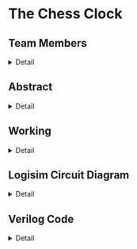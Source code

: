 # The Chess Clock 

<!-- Team Details -->

## Team Members

<details>
  <summary>Detail</summary>

  > Semister: 3rd Sem B.Tech CSE

  > Section: S2

  > Memeber-1: Abhyuday Rayala, 221CS239, rayalaabhyuday.221cs239@nitk.edu.in

  > Member-2: Pramod Chaitanya Dandu, 221CS235, pramodchaitanya.221cs235@nitk.edu.in

  > Member-3: Manohar Rohit Vijay, 221CS230, rohitvijaymanohar.221cs230@nit.edu.in
  
</details>

<!-- Second Section -->
## Abstract
<details>
  <summary>Detail</summary>

  > Chess, a timeless strategy game, has long relied on analog chess clocks for timed play. As the game evolves in the digital age, there is a growing need for a modern, versatile, and user-friendly digital chess clock system. 
The aim of this mini project, "Development of a Digital Chess Clock System," is to address the shortcomings of traditional chess clocks and provide a solution that enhances the chess playing experience. With the advent of technology, we seek to offer a convenient and feature-rich alternative for chess enthusiasts and tournament organizers. 
This project introduces a state-of-the-art digital chess clock system that combines precision, usability, and flexibility. The key contributions include: 
User-Friendly Interface: Our system features an intuitive LCD interface with easily accessible control buttons, ensuring straightforward operation for players of all levels. 
Customizable Time Controls: Chess players can tailor time settings to suit their preferences, incorporating delay and increment options for added tactical depth. 
Dual-Clock Mode: The system supports competitive play with dual clocks, making it ideal for tournament use. 
Accessibility Features: To promote inclusivity, we have integrated audio cues, making the system accessible to visually impaired players. 

## Description:
A digital clock designed for chess games. It mainly consists of two timers which cannot count at the same time. The source clock is alternatively transmitted between the two down counters using a switcher

<img width="282" alt="image" src="https://github.com/rohitmanohar2108/The-Chess-Clock/assets/122254093/8d760211-db4d-4eca-91ca-fbc327d4c1e0">


The following is a schematic diagram of the idea behind the implementation of this clock:

![image](https://github.com/rohitmanohar2108/The-Chess-Clock/assets/122254093/2ae66863-87f3-4638-9a85-ba6407900d3b)



</details>

<!-- Third Section -->
## Working
<details>
  <summary>Detail</summary>

  >### Timer Logic

-**7-seg Display**

￼	<img width="409" alt="image" src="https://github.com/rohitmanohar2108/The-Chess-Clock/assets/122254093/a00d2c42-5b74-440f-bfe8-9fd8c55fa7e8">

  > ### Game Start

- When the 'start' button is pressed, the clock transitions to player 1's turn. Their timer starts counting down, and the other player's timer is paused.

### Player Turn

- During each player's turn, their timer counts down while the opponent's timer remains paused. Players can switch the timers by pressing the 'switch' button. This feature is useful in games where players take turns alternately.

### Surrender

- If a player decides to surrender by pressing the 'surrender' button, their timer stops, and their opponent is declared the winner. The losing player's timer displays a red light, while the winning player's timer displays a green light, signaling the game outcome.

### Reset

- This option resets the timer of both the players. To start a new match or to end up the match, this can be used.

This digital chess clock ensures fair play by limiting the time available for each move and provides a visual indication of the game's progress, making it a valuable tool for competitive chess matches.
## Operation Mode

<img width="370" alt="image" src="https://github.com/rohitmanohar2108/The-Chess-Clock/assets/122254093/0bc80849-1793-41c8-8144-ee98b1b21d97">

### Functioning

- **Clock Logic**: The main clock feeds both timers with pulses periodically. It is designed in such a way that if any one of the players surrenders, then it stops giving pulses to the timers.

- **Reset Logic**: Moving to the next state by passing only one pulse. Must push on 0 first.

- **Stop/Start Logic**:
  - **Stop**: When Stop/Start pin is set to 0, which is connected to surrender and clock to simulate the required timer.
  - **Start**: When Stop/Start pin is set to 1, Clock gate gets supplied by null voltage, hence activation of one of the timers.

This digital chess clock ensures fair play by limiting the time available for each move and provides a visual indication of the game's progress, making it a valuable tool for competitive chess matches.

### Timer Logic

-**7-seg Display**

￼	<img width="409" alt="image" src="https://github.com/rohitmanohar2108/The-Chess-Clock/assets/122254093/a00d2c42-5b74-440f-bfe8-9fd8c55fa7e8">

### Surrender logic

When surrender pin is set to 1, It is in connection with start button, finally resulting in stoppage of the timer and declaring the winner with green light.
</details>

<!-- Fourth Section -->
## Logisim Circuit Diagram
<details>
  <summary>Detail</summary>

  > -**Clock IC**

![image](https://github.com/rohitmanohar2108/The-Chess-Clock/assets/122254093/3c5d2d32-0f81-4e6a-9b3e-c3cf6f94c04f)


![image](https://github.com/rohitmanohar2108/The-Chess-Clock/assets/122254093/27e9c48e-943e-4fc2-9de1-2eb405021699)

</details>

## Verilog Code
<details>
  <summary>Detail</summary>

### Chess_clock.v
 
 module chess_clock(
  input wire clk,             // Clock input
  input wire reset,           // Reset signal for timers
  input wire start,           // Start signal for timers
  input wire surrender_player1, // Surrender button for player 1
  input wire surrender_player2, // Surrender button for player 2
  input wire switch_turn,     // Switch turn signal
  output reg [6:0] seg_player1_min1, // 7-segment display for player 1 minutes (tens)
  output reg [6:0] seg_player1_min0, // 7-segment display for player 1 minutes (units)
  output reg [6:0] seg_player1_sec1, // 7-segment display for player 1 seconds (tens)
  output reg [6:0] seg_player1_sec0, // 7-segment display for player 1 seconds (units)
  output reg [6:0] seg_player2_min1, // 7-segment display for player 2 minutes (tens)
  output reg [6:0] seg_player2_min0, // 7-segment display for player 2 minutes (units)
  output reg [6:0] seg_player2_sec1, // 7-segment display for player 2 seconds (tens)
  output reg [6:0] seg_player2_sec0, // 7-segment display for player 2 seconds (units)
  output reg player1_green_led,     // Green LED indicating player 1's victory
  output reg player2_green_led,     // Green LED indicating player 2's victory
  output reg player1_red_led,       // Red LED indicating player 1's loss
  output reg player2_red_led        // Red LED indicating player 2's loss
);

  reg [3:0] min_ones_player1; // 4-bit register for player 1 minutes (units)
  reg [3:0] min_tens_player1; // 4-bit register for player 1 minutes (tens)
  reg [3:0] sec_ones_player1; // 4-bit register for player 1 seconds (units)
  reg [3:0] sec_tens_player1; // 4-bit register for player 1 seconds (tens)

  reg [3:0] min_ones_player2; // 4-bit register for player 2 minutes (units)
  reg [3:0] min_tens_player2; // 4-bit register for player 2 minutes (tens)
  reg [3:0] sec_ones_player2; // 4-bit register for player 2 seconds (units)
  reg [3:0] sec_tens_player2; // 4-bit register for player 2 seconds (tens)

  reg [1:0] player_turn; // 2-bit counter to track player turns (00: Player 1, 01: Player 2)

  always @(posedge clk or posedge reset) begin
    if (reset) begin
      min_ones_player1 <= 4'd0;
      min_tens_player1 <= 4'd0;
      sec_ones_player1 <= 4'd0;
      sec_tens_player1 <= 4'd0;

      min_ones_player2 <= 4'd0;
      min_tens_player2 <= 4'd0;
      sec_ones_player2 <= 4'd0;
      sec_tens_player2 <= 4'd0;

      player_turn <= 2'b00;

      seg_player1_min1 <= 7'b0000000;   // Initialize 7-segment displays to 0
      seg_player1_min0 <= 7'b0000000;
      seg_player1_sec1 <= 7'b0000000;
      seg_player1_sec0 <= 7'b0000000;

      seg_player2_min1 <= 7'b0000000;
      seg_player2_min0 <= 7'b0000000;
      seg_player2_sec1 <= 7'b0000000;
      seg_player2_sec0 <= 7'b0000000;

      player1_green_led <= 1'b0;
      player2_green_led <= 1'b0;
      player1_red_led <= 1'b0;
      player2_red_led <= 1'b0;
    end
    else if (start) begin
      // Timer logic for player 1
      if (player_turn == 2'b00) begin
        if (sec_ones_player1 < 4'd9) begin
          sec_ones_player1 <= sec_ones_player1 + 1;
        end
        else if (sec_tens_player1 < 4'd5) begin
          sec_ones_player1 <= 4'd0;
          sec_tens_player1 <= sec_tens_player1 + 1;
        end
        else if (min_ones_player1 < 4'd9) begin
          sec_tens_player1 <= 4'd0;
          sec_ones_player1 <= 4'd0;
          min_ones_player1 <= min_ones_player1 + 1;
        end
        else if (min_tens_player1 < 4'd5) begin
          sec_tens_player1 <= 4'd0;
          sec_ones_player1 <= 4'd0;
          min_ones_player1 <= 4'd0;
          min_tens_player1 <= min_tens_player1 + 1;
        end
        else begin
          // Player 1 has won, set LEDs accordingly
          player1_green_led <= 1'b1;
          player2_red_led <= 1'b1;
        end
      end
    end
  end
endmodule

## ChessClock_tb.v

>module chess_clock_tb();
  reg clk;
  reg reset;
  reg start;
  reg surrender_player1;
  reg surrender_player2;
  reg switch_turn;
  wire [6:0] seg_player1_min1;
  wire [6:0] seg_player1_min0;
  wire [6:0] seg_player1_sec1;
  wire [6:0] seg_player1_sec0;
  wire [6:0] seg_player2_min1;
  wire [6:0] seg_player2_min0;
  wire [6:0] seg_player2_sec1;
  wire [6:0] seg_player2_sec0;
  wire player1_green_led;
  wire player2_green_led;
  wire player1_red_led;
  wire player2_red_led;

  // Instantiate the chess_clock module
  chess_clock clock_inst (
    .clk(clk),
    .reset(reset),
    .start(start),
    .surrender_player1(surrender_player1),
    .surrender_player2(surrender_player2),
    .switch_turn(switch_turn),
    .seg_player1_min1(seg_player1_min1),
    .seg_player1_min0(seg_player1_min0),
    .seg_player1_sec1(seg_player1_sec1),
    .seg_player1_sec0(seg_player1_sec0),
    .seg_player2_min1(seg_player2_min1),
    .seg_player2_min0(seg_player2_min0),
    .seg_player2_sec1(seg_player2_sec1),
    .seg_player2_sec0(seg_player2_sec0),
    .player1_green_led(player1_green_led),
    .player2_green_led(player2_green_led),
    .player1_red_led(player1_red_led),
    .player2_red_led(player2_red_led)
  );

  // Clock generation
  always begin
    #5 clk = ~clk;
  end

  // Display lines for test cases
  initial begin
    $display("Starting Test Cases");
    $display("-------------------");

    // Stimulus generation
    clk = 0;
    reset = 1;
    start = 0;
    surrender_player1 = 0;
    surrender_player2 = 0;
    switch_turn = 0;

    // Apply reset and wait for a few clock cycles
    #10 reset = 0;
    $monitor("Time: Player 1 %d%d:%d%d, Player 2 %d%d:%d%d",
      seg_player1_min1, seg_player1_min0, seg_player1_sec1, seg_player1_sec0,
      seg_player2_min1, seg_player2_min0, seg_player2_sec1, seg_player2_sec0);
    $display("Test Case 1: Reset");
    $display("-------------------");

    // Start the timer
    #10 start = 1;

    // Test Case 2: Player 1's turn, player 2 surrenders
    $monitor("Time: Player 1 %d%d:%d%d, Player 2 %d%d:%d%d",
      seg_player1_min1, seg_player1_min0, seg_player1_sec1, seg_player1_sec0,
      seg_player2_min1, seg_player2_min0, seg_player2_sec1, seg_player2_sec0);
    $display("Test Case 2: Player 1's turn, player 2 surrenders");
    $display("-------------------");
    #100 surrender_player2 = 1;
    #100 surrender_player2 = 0;

    // Test Case 3: Switching turns
    $monitor("Time: Player 1 %d%d:%d%d, Player 2 %d%d:%d%d",
      seg_player1_min1, seg_player1_min0, seg_player1_sec1, seg_player1_sec0,
      seg_player2_min1, seg_player2_min0, seg_player2_sec1, seg_player2_sec0);
    $display("Test Case 3: Switching turns");
    $display("-------------------");
    #100 switch_turn = 1;
    #100 switch_turn = 0;

    // Test Case 4: Player 2's turn, player 1 surrenders
    $monitor("Time: Player 1 %d%d:%d%d, Player 2 %d%d:%d%d",
      seg_player1_min1, seg_player1_min0, seg_player1_sec1, seg_player1_sec0,
      seg_player2_min1, seg_player2_min0, seg_player2_sec1, seg_player2_sec0);
    $display("Test Case 4: Player 2's turn, player 1 surrenders");
    $display("-------------------");
    #100 surrender_player1 = 1;
    #100 surrender_player1 = 0;

    // Test Case 5: Player 2's turn, player 2 wins
    $monitor("Time: Player 1 %d%d:%d%d, Player 2 %d%d:%d%d",
      seg_player1_min1, seg_player1_min0, seg_player1_sec1, seg_player1_sec0,
      seg_player2_min1, seg_player2_min0, seg_player2_sec1, seg_player2_sec0);
    $display("Test Case 5: Player 2's turn, player 2 wins");
    $display("-------------------");
    #100 switch_turn = 1;
    #100 switch_turn = 0;
    #100 switch_turn = 1;
    #100 switch_turn = 0;
    #100 switch_turn = 1;
    #100 switch_turn = 0;

    // End simulation
    $display("End of Test Cases");
    $finish;
  end
endmodule

</details>
